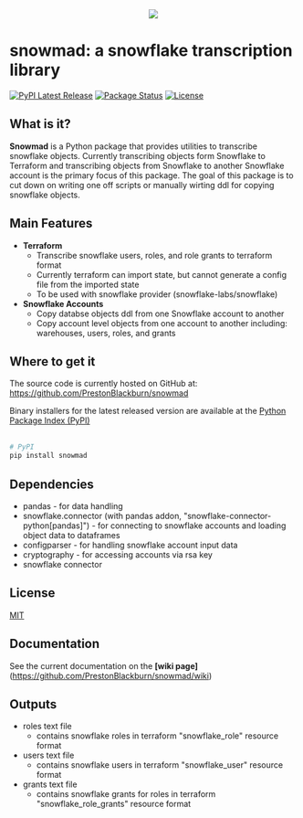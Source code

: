 <div align="center">
  <img src="https://drive.google.com/uc?export=view&id=1MS6Y-2orri9vxJLujNI6P5zecMvRfL9r"><br>
</div>


# snowmad: a snowflake transcription library  
[![PyPI Latest Release](https://img.shields.io/pypi/v/snowmad.svg)](https://pypi.org/project/snowmad/)
[![Package Status](https://img.shields.io/pypi/status/snowmad.svg)](https://pypi.org/project/snowmad/)
[![License](https://img.shields.io/pypi/l/snowmad.svg)](https://github.com/PrestonBlackburn/snowmad/blob/main/LICENSE)


## What is it?

**Snowmad** is a Python package that provides utilities to transcribe snowflake objects. Currently transcribing objects form Snowflake to Terraform and transcribing objects from Snowflake to another Snowflake account is the primary focus of this package. The goal of this package is to cut down on writing one off scripts or manually wirting ddl for copying snowflake objects. 


## Main Features
- **Terraform**
    - Transcribe snowflake users, roles, and role grants to terraform format
    - Currently terraform can import state, but cannot generate a config file from the imported state
    - To be used with snowflake provider (snowflake-labs/snowflake)
- **Snowflake Accounts**  
    - Copy databse objects ddl from one Snowflake account to another
    - Copy account level objects from one account to another including: warehouses, users, roles, and grants


## Where to get it
The source code is currently hosted on GitHub at:
https://github.com/PrestonBlackburn/snowmad  

Binary installers for the latest released version are available at the [Python
Package Index (PyPI)](https://pypi.org/project/pandas)  
<br/>
```sh
# PyPI
pip install snowmad
```


## Dependencies
- pandas - for data handling
- snowflake.connector (with pandas addon, "snowflake-connector-python[pandas]") - for connecting to snowflake accounts and loading object data to dataframes
- configparser - for handling snowflake account input data
- cryptography - for accessing accounts via rsa key
- snowflake connector 

## License
[MIT](LICENSE)


## Documentation
See the current documentation on the **[wiki page]**(https://github.com/PrestonBlackburn/snowmad/wiki)


## Outputs
- roles text file
    - contains snowflake roles in terraform "snowflake_role" resource format
- users text file
    - contains snowflake users in terraform "snowflake_user" resource format
- grants text file
    - contains snowflake grants for roles in terraform "snowflake_role_grants" resource format


